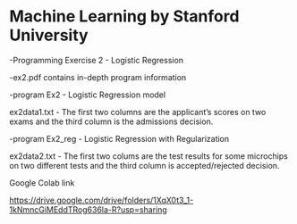 
# Machine Learning by Stanford University

-Programming Exercise 2 - Logistic Regression

-ex2.pdf contains in-depth program information

-program Ex2 - Logistic Regression model

ex2data1.txt - The first two columns are the applicant’s scores on two exams and the third column is the admissions decision.

-program Ex2_reg - Logistic Regression with Regularization 

ex2data2.txt - The first two colums are the test results for some microchips on two different tests and the third column is accepted/rejected decision.

Google Colab link

https://drive.google.com/drive/folders/1XqX0t3_1-1kNmncGiMEddTRog636la-R?usp=sharing


